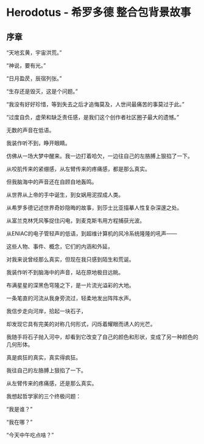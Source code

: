 # Herodotus - 希罗多德 整合包背景故事
## 序章
“天地玄黄，宇宙洪荒。”

“神说，要有光。”

“日月盈昃，辰宿列张。”

“生存还是毁灭，这是个问题。”

“我没有好好珍惜，等到失去之后才追悔莫及，人世间最痛苦的事莫过于此。”

“过度自负，虚荣和缺乏责任感，是我们这个创作者社区圈子最大的遗憾。”

无数的声音在低语。

我装作听不到，睁开眼睛。

仿佛从一场大梦中醒来。我一边打着哈欠，一边往自己的左胳膊上狠掐了一下。

从咬肌传来的紧绷感，从左臂传来的疼痛感，都是那么真实。

但我脑海中的声音还在自顾自地轰鸣。

从世界从上帝的手中诞生，到女娲用泥捏成人类。

从希罗多德记述世界奇妙隐晦的故事，到莎士比亚描摹人性复杂深邃之处。

从富兰克林凭风筝捉住闪电，到麦克斯韦用方程捕获光波。

从ENIAC的电子管轻声的低语，到超维计算机的风冷系统隆隆的吼声——

这些人物、事件、概念，它们的内涵和外延，

对我来说曾经那么真实，但现在我只感到陌生和荒诞。

我装作听不到脑海中的声音，站在原地极目远眺。

布满星星的深黑色穹隆之下，是一片流光溢彩的大地。

一条笔直的河流从我身旁流过，轻柔地发出阵阵水声。

我信步走向河岸，拾起一块石子，

却发现它具有完美的对称几何形式，闪烁着耀眼而诱人的光芒。

我随手将石子抛入河中，却看到它改变了自己的颜色和形状，变成了另一种颜色的几何形体。

真是疯狂的真实，真实得疯狂。

我往自己的左胳膊上狠掐了一下。

从左臂传来的疼痛感，还是那么真实。

我想起哲学家的三个终极问题：

“我是谁？”

“我在哪？”

“今天中午吃点啥？”
